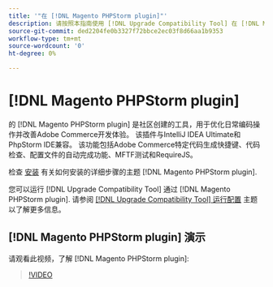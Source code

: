 ```yaml
---
title: '"在 [!DNL Magento PHPStorm plugin]"'
description: 请按照本指南使用 [!DNL Upgrade Compatibility Tool] 在 [!DNL Magento PHPStorm plugin].
source-git-commit: ded2204fe0b3327f72bbce2ec03f8d66aa1b9353
workflow-type: tm+mt
source-wordcount: '0'
ht-degree: 0%

---
```



# [!DNL Magento PHPStorm plugin]

的 [!DNL Magento PHPStorm plugin] 是社区创建的工具，用于优化日常编码操作并改善Adobe Commerce开发体验。 该插件与IntelliJ IDEA Ultimate和PhpStorm IDE兼容。 该功能包括Adobe Commerce特定代码生成快捷键、代码检查、配置文件的自动完成功能、MFTF测试和RequireJS。

检查 [安装](https://devdocs.magento.com/guides/v2.4/ext-best-practices/phpstorm/installation.html) 有关如何安装的详细步骤的主题 [!DNL Magento PHPStorm plugin].

您可以运行 [!DNL Upgrade Compatibility Tool] 通过 [!DNL Magento PHPStorm plugin]. 请参阅 [[!DNL Upgrade Compatibility Tool] 运行配置](https://devdocs.magento.com/guides/v2.3/ext-best-practices/phpstorm/uct-run-configuration.html) 主题以了解更多信息。

## [!DNL Magento PHPStorm plugin] 演示

请观看此视频，了解 [!DNL Magento PHPStorm plugin]:

>[!VIDEO](https://video.tv.adobe.com/v/340150?quality=12)
